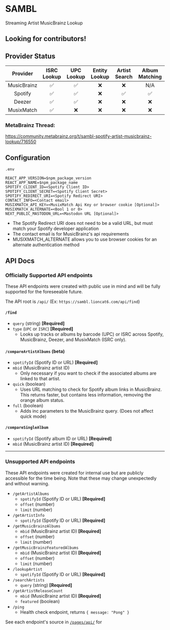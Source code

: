 # SAMBL
Streaming Artist MusicBrainz Lookup

## Looking for contributors!
  
## Provider Status

| Provider | ISRC Lookup | UPC Lookup | Entity Lookup | Artist Search | Album Matching |
|:---:|:---:|:---:|:---:|:---:|:---:|
| MusicBrainz | ✅ | ✅ | ❌ | ❌ | N/A |
| Spotify | ✅ | ✅ | ❌ | ✅ | ✅ |
| Deezer | ✅ | ✅ | ❌ | ❌ | ❌ |
| MusixMatch | ✅ | ❌ | ❌ | ❌ | ❌ |

### MetaBrainz Thread:

https://community.metabrainz.org/t/sambl-spotify-artist-musicbrainz-lookup/716550

## Configuration
`.env` 
```
REACT_APP_VERSION=$npm_package_version
REACT_APP_NAME=$npm_package_name
SPOTIFY_CLIENT_ID=<Spotify Client ID>
SPOTIFY_CLIENT_SECRET=<Spotify Client Secret>
SPOTIFY_REDIRECT_URI=<Spotify Redirect URI>
CONTACT_INFO=<Contact email>
MUSIXMATCH_API_KEY=<MusixMatch Api Key or browser cookie [Optional]>
MUSIXMATCH_ALTERNATE=<Bool 1 or 0>
NEXT_PUBLIC_MASTODON_URL=<Mastodon URL [Optional]>
```
* The Spotify Redirect URI does not need to be a valid URL, but must match your Spotify developer application
* The contact email is for MusicBrainz's api requirements
* MUSIXMATCH_ALTERNATE allows you to use browser cookies for an alternate authentication method

## API Docs

### Officially Supported API endpoints
These API endpoints were created with public use in mind and will be fully supported for the foreseeable future.

The API root is `/api/` (Ex: `https://sambl.lioncat6.com/api/find`)

#### `/find`
- `query` (string) **[Required]**  
- `type` (`UPC` or `ISRC`) **[Required]**  
  - Looks up tracks or albums by barcode (UPC) or ISRC across Spotify, MusicBrainz, Deezer, and MusixMatch (ISRC only).

#### `/compareArtistAlbums` (beta)
- `spotifyId` (Spotify ID or URL) **[Required]**
- `mbid` (MusicBrainz artist ID)  
  - Only necessary if you want to check if the associated albums are linked to that artist.
- `quick` (boolean)  
  - Uses URL matching to check for Spotify album links in MusicBrainz. This returns faster, but contains less information, removing the orange album status.
- `full` (boolean)  
  - Adds inc parameters to the MusicBrainz query. (Does not affect quick mode)

#### `/compareSingleAlbum`
  - `spotifyId` (Spotify album ID or URL) **[Required]**
  - `mbid` (MusicBrainz artist ID) **[Required]**

---

### Unsupported API endpoints
These API endpoints were created for internal use but are publicly accessible for the time being. Note that these may change unexpectedly and without warning.

- `/getArtistAlbums`
  - `spotifyId` (Spotify ID or URL) **[Required]**
  - `offset` (number)
  - `limit` (number)
- `/getArtistInfo`
  - `spotifyId` (Spotify ID or URL) **[Required]**
- `/getMusicBrainzAlbums`
  - `mbid` (MusicBrainz artist ID) **[Required]**
  - `offset` (number)
  - `limit` (number)
- `/getMusicBrainzFeaturedAlbums`
  - `mbid` (MusicBrainz artist ID) **[Required]**
  - `offset` (number)
  - `limit` (number)
- `/lookupArtist`
  - `spotifyId` (Spotify ID or URL) **[Required]**
- `/searchArtists`
  - `query` (string) **[Required]**
- `/getArtistReleaseCount`
  - `mbid` (MusicBrainz artist ID) **[Required]**
  - `featured` (boolean)
- `/ping`
  - Health check endpoint, returns `{ message: "Pong" }`

See each endpoint's source in [`/pages/api/`](pages/api/) for
